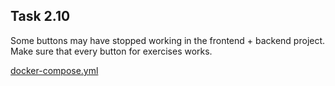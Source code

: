 ## Task 2.10   

Some buttons may have stopped working in the frontend + backend project. Make sure that every button for exercises works.  

[docker-compose.yml](./docker-compose.yml)

